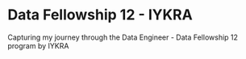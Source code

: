 # Data Fellowship 12 - IYKRA
Capturing my journey through the Data Engineer - Data Fellowship 12 program by IYKRA
